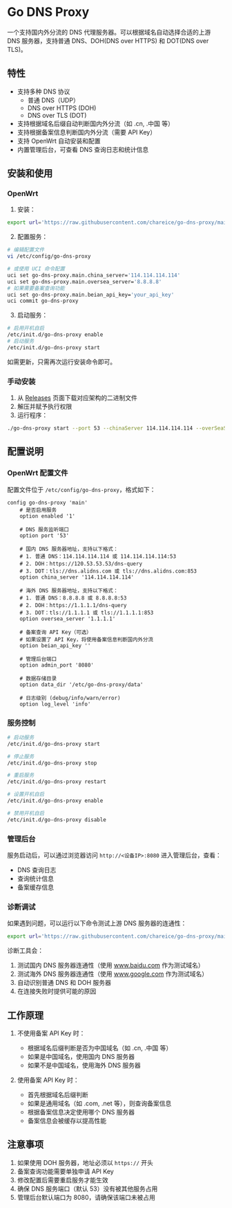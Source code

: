 # Go DNS Proxy

一个支持国内外分流的 DNS 代理服务器。可以根据域名自动选择合适的上游 DNS 服务器，支持普通 DNS、DOH(DNS over HTTPS) 和 DOT(DNS over TLS)。

## 特性

- 支持多种 DNS 协议
  - 普通 DNS（UDP）
  - DNS over HTTPS (DOH)
  - DNS over TLS (DOT)
- 支持根据域名后缀自动判断国内外分流（如 .cn, .中国 等）
- 支持根据备案信息判断国内外分流（需要 API Key）
- 支持 OpenWrt 自动安装和配置
- 内置管理后台，可查看 DNS 查询日志和统计信息

## 安装和使用

### OpenWrt

1. 安装：

```bash
export url='https://raw.githubusercontent.com/chareice/go-dns-proxy/main/scripts' && sh -c "$(curl -kfsSl $url/openwrt-install.sh)"
```

2. 配置服务：

```bash
# 编辑配置文件
vi /etc/config/go-dns-proxy

# 或使用 UCI 命令配置
uci set go-dns-proxy.main.china_server='114.114.114.114'
uci set go-dns-proxy.main.oversea_server='8.8.8.8'
# 如果需要备案查询功能
uci set go-dns-proxy.main.beian_api_key='your_api_key'
uci commit go-dns-proxy
```

3. 启动服务：

```bash
# 启用开机自启
/etc/init.d/go-dns-proxy enable
# 启动服务
/etc/init.d/go-dns-proxy start
```

如需更新，只需再次运行安装命令即可。

### 手动安装

1. 从 [Releases](https://github.com/chareice/go-dns-proxy/releases) 页面下载对应架构的二进制文件
2. 解压并赋予执行权限
3. 运行程序：

```bash
./go-dns-proxy start --port 53 --chinaServer 114.114.114.114 --overSeaServer 1.1.1.1
```

## 配置说明

### OpenWrt 配置文件

配置文件位于 `/etc/config/go-dns-proxy`，格式如下：

```
config go-dns-proxy 'main'
    # 是否启用服务
    option enabled '1'

    # DNS 服务监听端口
    option port '53'

    # 国内 DNS 服务器地址，支持以下格式：
    # 1. 普通 DNS：114.114.114.114 或 114.114.114.114:53
    # 2. DOH：https://120.53.53.53/dns-query
    # 3. DOT：tls://dns.alidns.com 或 tls://dns.alidns.com:853
    option china_server '114.114.114.114'

    # 海外 DNS 服务器地址，支持以下格式：
    # 1. 普通 DNS：8.8.8.8 或 8.8.8.8:53
    # 2. DOH：https://1.1.1.1/dns-query
    # 3. DOT：tls://1.1.1.1 或 tls://1.1.1.1:853
    option oversea_server '1.1.1.1'

    # 备案查询 API Key（可选）
    # 如果设置了 API Key，将使用备案信息判断国内外分流
    option beian_api_key ''

    # 管理后台端口
    option admin_port '8080'

    # 数据存储目录
    option data_dir '/etc/go-dns-proxy/data'

    # 日志级别 (debug/info/warn/error)
    option log_level 'info'
```

### 服务控制

```bash
# 启动服务
/etc/init.d/go-dns-proxy start

# 停止服务
/etc/init.d/go-dns-proxy stop

# 重启服务
/etc/init.d/go-dns-proxy restart

# 设置开机自启
/etc/init.d/go-dns-proxy enable

# 禁用开机自启
/etc/init.d/go-dns-proxy disable
```

### 管理后台

服务启动后，可以通过浏览器访问 `http://<设备IP>:8080` 进入管理后台，查看：

- DNS 查询日志
- 查询统计信息
- 备案缓存信息

### 诊断调试

如果遇到问题，可以运行以下命令测试上游 DNS 服务器的连通性：

```bash
export url='https://raw.githubusercontent.com/chareice/go-dns-proxy/main/scripts' && sh -c "$(curl -kfsSl $url/openwrt-debug.sh)"
```

诊断工具会：

1. 测试国内 DNS 服务器连通性（使用 www.baidu.com 作为测试域名）
2. 测试海外 DNS 服务器连通性（使用 www.google.com 作为测试域名）
3. 自动识别普通 DNS 和 DOH 服务器
4. 在连接失败时提供可能的原因

## 工作原理

1. 不使用备案 API Key 时：

   - 根据域名后缀判断是否为中国域名（如 .cn, .中国 等）
   - 如果是中国域名，使用国内 DNS 服务器
   - 如果不是中国域名，使用海外 DNS 服务器

2. 使用备案 API Key 时：
   - 首先根据域名后缀判断
   - 如果是通用域名（如 .com, .net 等），则查询备案信息
   - 根据备案信息决定使用哪个 DNS 服务器
   - 备案信息会被缓存以提高性能

## 注意事项

1. 如果使用 DOH 服务器，地址必须以 `https://` 开头
2. 备案查询功能需要单独申请 API Key
3. 修改配置后需要重启服务才能生效
4. 确保 DNS 服务端口（默认 53）没有被其他服务占用
5. 管理后台默认端口为 8080，请确保该端口未被占用
